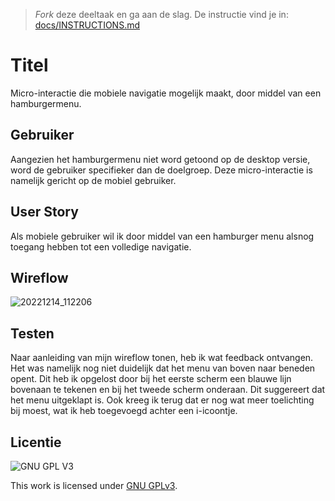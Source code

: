 > _Fork_ deze deeltaak en ga aan de slag. De instructie vind je in: [docs/INSTRUCTIONS.md](docs/INSTRUCTIONS.md)

# Titel

Micro-interactie die mobiele navigatie mogelijk maakt, door middel van een hamburgermenu.

## Gebruiker

Aangezien het hamburgermenu niet word getoond op de desktop versie, word de gebruiker specifieker dan de doelgroep.
Deze micro-interactie is namelijk gericht op de mobiel gebruiker.

## User Story

Als mobiele gebruiker wil ik door middel van een hamburger menu alsnog toegang hebben tot een volledige navigatie.

## Wireflow

![20221214_112206](https://user-images.githubusercontent.com/112861614/207584480-b240a354-7bef-414b-9e39-14bffe3b63bd.jpg)

## Testen

Naar aanleiding van mijn wireflow tonen, heb ik wat feedback ontvangen. Het was namelijk nog niet duidelijk dat het menu van boven naar beneden opent.
Dit heb ik opgelost door bij het eerste scherm een blauwe lijn bovenaan te tekenen en bij het tweede scherm onderaan. Dit suggereert dat het menu uitgeklapt is. Ook kreeg ik terug dat er nog wat meer toelichting bij moest, wat ik heb toegevoegd achter een i-icoontje.
 

## Licentie

![GNU GPL V3](https://www.gnu.org/graphics/gplv3-127x51.png)

This work is licensed under [GNU GPLv3](./LICENSE).
